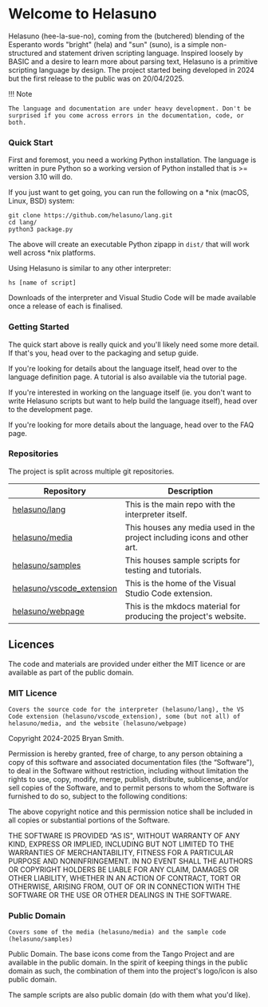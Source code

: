 # Welcome to Helasuno
Helasuno (hee-la-sue-no), coming from the (butchered) blending of the Esperanto words "bright" (hela) and "sun" (suno), is a simple non-structured and statement driven scripting language. Inspired loosely by BASIC and a desire to learn more about parsing text, Helasuno is a primitive scripting language by design. The project started being developed in 2024 but the first release to the public was on 20/04/2025.

!!! Note

    The language and documentation are under heavy development. Don't be surprised if you come across errors in the documentation, code, or both.

### Quick Start
First and foremost, you need a working Python installation. The language is written in pure Python so a working version of Python installed that is >= version 3.10 will do.

If you just want to get going, you can run the following on a *nix (macOS, Linux, BSD) system:

    git clone https://github.com/helasuno/lang.git
    cd lang/
    python3 package.py

The above will create an executable Python zipapp in `dist/` that will work well across *nix platforms.

Using Helasuno is similar to any other interpreter:

    hs [name of script]

Downloads of the interpreter and Visual Studio Code will be made available once a release of each is finalised.


### Getting Started
The quick start above is really quick and you'll likely need some more detail. If that's you, head over to the packaging and setup guide.

If you're looking for details about the language itself, head over to the language definition page. A tutorial is also available via the tutorial page.

If you're interested in working on the language itself (ie. you don't want to write Helasuno scripts but want to help build the language itself), head over to the development page.

If you're looking for more details about the language, head over to the FAQ page.

### Repositories
The project is split across multiple git repositories.

| Repository | Description |
|----|----|
| [helasuno/lang](https://github.com/helasuno/lang) | This is the main repo with the interpreter itself. |
| [helasuno/media](https://github.com/helasuno/media) | This houses any media used in the project including icons and other art. |
| [helasuno/samples](https://github.com/helasuno/samples) | This houses sample scripts for testing and tutorials. |
| [helasuno/vscode_extension](https://github.com/helasuno/vscode_extension) | This is the home of the Visual Studio Code extension. |
| [helasuno/webpage](https://github.com/helasuno/webpage) | This is the mkdocs material for producing the project's website. |

## Licences
The code and materials are provided under either the MIT licence or are available as part of the public domain.

### MIT Licence
`Covers the source code for the interpreter (helasuno/lang), the VS Code extension (helasuno/vscode_extension), some (but not all) of helasuno/media, and the website (helasuno/webpage)`

Copyright 2024-2025 Bryan Smith.

Permission is hereby granted, free of charge, to any person obtaining a copy of this software and associated documentation files (the “Software"), to deal in the Software without restriction, including without limitation the rights to use, copy, modify, merge, publish, distribute, sublicense, and/or sell copies of the Software, and to permit persons to whom the Software is furnished to do so, subject to the following conditions:

The above copyright notice and this permission notice shall be included in all copies or substantial portions of the Software.

THE SOFTWARE IS PROVIDED “AS IS", WITHOUT WARRANTY OF ANY KIND, EXPRESS OR IMPLIED, INCLUDING BUT NOT LIMITED TO THE WARRANTIES OF MERCHANTABILITY, FITNESS FOR A PARTICULAR PURPOSE AND NONINFRINGEMENT. IN NO EVENT SHALL THE AUTHORS OR COPYRIGHT HOLDERS BE LIABLE FOR ANY CLAIM, DAMAGES OR OTHER LIABILITY, WHETHER IN AN ACTION OF CONTRACT, TORT OR OTHERWISE, ARISING FROM, OUT OF OR IN CONNECTION WITH THE SOFTWARE OR THE USE OR OTHER DEALINGS IN THE SOFTWARE.

### Public Domain
`Covers some of the media (helasuno/media) and the sample code (helasuno/samples)`

Public Domain. The base icons come from the Tango Project and are available in the public domain. In the spirit of keeping things in the public domain as such, the combination of them into the project's logo/icon is also public domain.

The sample scripts are also public domain (do with them what you'd like).